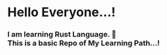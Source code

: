 # Hello Everyone...!

### I am learning Rust Language. 🦀 <br> This is a basic Repo of My Learning Path...!
